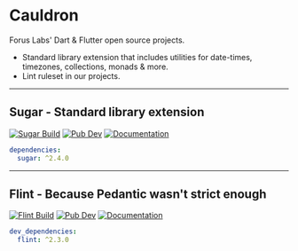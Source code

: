 # Cauldron

Forus Labs' Dart & Flutter open source projects.
* Standard library extension that includes utilities for date-times, timezones, collections, monads & more.
* Lint ruleset in our projects.

***
## Sugar - Standard library extension

[![Sugar Build](https://github.com/forus-labs/cauldron/workflows/Sugar%20Build/badge.svg)](https://github.com/forus-labs/cauldron/actions?query=workflow%3A%22Sugar+Build%22)
[![Pub Dev](https://img.shields.io/pub/v/sugar)](https://pub.dev/packages/sugar)
[![Documentation](https://img.shields.io/badge/documentation-latest-brightgreen.svg)](https://pub.dev/documentation/sugar/latest/)

```YAML
dependencies:
  sugar: ^2.4.0
```

***
## Flint - Because Pedantic wasn't strict enough

[![Flint Build](https://github.com/forus-labs/cauldron/workflows/Flint%20Build/badge.svg)](https://github.com/forus-labs/cauldron/actions?query=workflow%3A%22Flint+Build%22)
[![Pub Dev](https://img.shields.io/pub/v/flint)](https://pub.dev/packages/flint)
[![Documentation](https://img.shields.io/badge/documentation-latest-brightgreen.svg)](https://pub.dev/documentation/flint/latest/)

```YAML
dev_dependencies:
  flint: ^2.3.0
```
